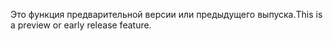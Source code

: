 <span data-ttu-id="22be6-101">Это функция предварительной версии или предыдущего выпуска.</span><span class="sxs-lookup"><span data-stu-id="22be6-101">This is a preview or early release feature.</span></span>